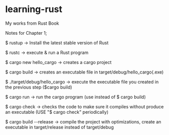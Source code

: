 # learning-rust
My works from Rust Book



Notes for Chapter 1;

$ rustup -> Install the latest stable version of Rust
 
$ rustc -> execute & run a Rust program

$ cargo new hello_cargo -> creates a cargo project

$ cargo build -> creates an executable file in target/debug/hello_cargo(.exe)

$ ./target/debug/hello_cargo -> execute the executable file you created in the previous step ($cargo build)

$ cargo run -> run the cargo program (use instead of $ cargo build)

$ cargo check -> checks the code to make sure it compiles without produce an executable (USE "$ cargo check" periodically)

$ cargo build --release -> compile the project with optimizations, create an executable in target/release instead of target/debug

